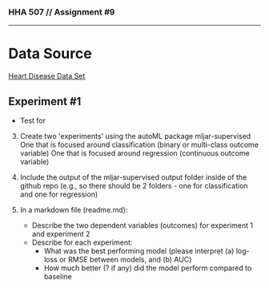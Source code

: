 ### HHA 507 // Assignment #9

---
# Data Source
[Heart Disease Data Set](https://www.kaggle.com/datasets/rashikrahmanpritom/heart-attack-analysis-prediction-dataset)


## Experiment #1
- Test for 
3. Create two 'experiments' using the autoML package mljar-supervised 
One that is focused around classification (binary or multi-class outcome variable)
One that is focused around regression (continuous outcome variable) 
4. Include the output of the mljar-supervised output folder inside of the github repo (e.g., so there should be 2 folders - one for classification and one for regression) 

5. In a markdown file (readme.md): 
    - Describe the two dependent variables (outcomes) for experiment 1 and experiment 2 
    - Describe for each experiment: 
        - What was the best performing model (please interpret (a) log-loss or RMSE between models, and (b) AUC) 
        - How much better (? if any) did the model perform compared to baseline